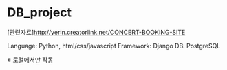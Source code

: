 # DB_project
[관련자료]http://yerin.creatorlink.net/CONCERT-BOOKING-SITE

Language: Python, html/css/javascript
Framework: Django
DB: PostgreSQL

※ 로컬에서만 작동
